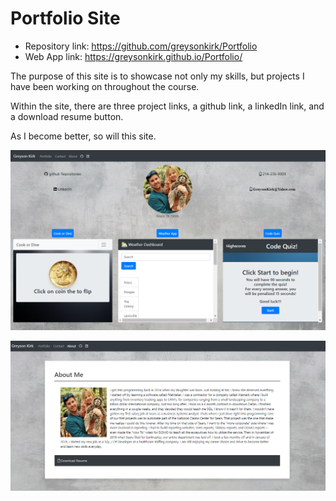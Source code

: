 # Portfolio Site
- Repository link: https://github.com/greysonkirk/Portfolio
- Web App link:  https://greysonkirk.github.io/Portfolio/

The purpose of this site is to showcase not only my skills, but projects I have been working on throughout the course.

Within the site, there are three project links, a github link, a linkedIn link, and a download resume button.

As I become better, so will this site.

![](assets/portfolio.PNG)


![](assets/PortAbout.PNG)
